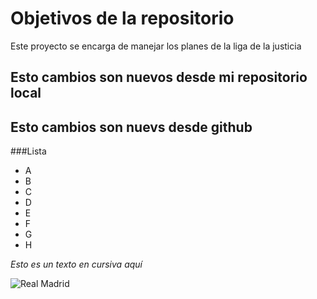 # Objetivos de la repositorio

Este proyecto se encarga de manejar los planes de la liga de la justicia


## Esto cambios son nuevos desde mi repositorio local
## Esto cambios son nuevs desde github

###Lista

* A
* B
* C
* D
* E
* F
* G
* H

*Esto es un texto en cursiva* _aquí_


![Real Madrid](https://user-images.githubusercontent.com/70548139/138173735-6d4e2b0e-d99e-4b16-9688-980646549bb6.png)
